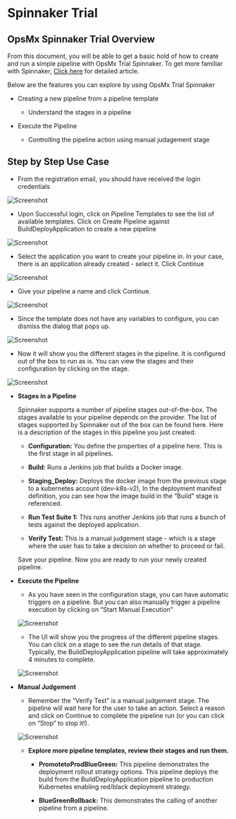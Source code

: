 # Spinnaker Trial

## OpsMx Spinnaker Trial Overview
From this document, you will be able to get a basic hold of how to create and run a simple pipeline with OpsMx Trial Spinnaker. To get more familiar with Spinnaker, [Click here](https://www.spinnaker.io/concepts/) for detailed article.

Below are the features you can explore by using OpsMx Trial Spinnaker

* Creating a new pipeline from a pipeline template
	* Understand the stages in a pipeline
	
* Execute the Pipeline
	* Controlling the pipeline action using manual judagement stage
	
	
## Step by Step Use Case

* From the registration email, you should have received the login credentials

![Screenshot](img/spinnakertrial/spinnakertrial1.png)

* Upon Successful login, click on Pipeline Templates to see the list of available templates. Click on Create Pipeline against BuildDeployApplication to create a new pipeline

![Screenshot](img/spinnakertrial/spinnakertrial5.png)

* Select the application you want to create your pipeline in. In your case, there is an application already created - select it. Click Continue

![Screenshot](img/spinnakertrial/spinnakertrial4.png)

* Give your pipeline a name and click Continue.

![Screenshot](img/spinnakertrial/spinnakertrial7.png)

* Since the template does not have any variables to configure, you can dismiss the dialog that pops up.

![Screenshot](img/spinnakertrial/spinnakertrial6.png)

* Now it will show you the different stages in the pipeline. It is configured out of the box to run as is. You can view the stages and their configuration by clicking on the stage.

![Screenshot](img/spinnakertrial/spinnakertrial8.png)

* **Stages in a Pipeline**

	Spinnaker supports a number of pipeline stages out-of-the-box. The stages available to your pipeline depends on the provider. The list of stages supported by Spinnaker out of the box can be found here. Here is a description of the stages in this pipeline you just created:

	* **Configuration:** You define the properties of a pipeline here. This is the first stage in all pipelines. 
	
	* **Build:** Runs a Jenkins job that builds a Docker image.
	
	* **Staging_Deploy:** Deploys the docker image from the previous stage to a kubernetes account (dev-k8s-v2), In the deployment manifest definition, you can see how the image build in the “Build” stage is referenced.
	
	* **Run Test Suite 1:** This runs another Jenkins job that runs a bunch of tests against the deployed application.
	
	* **Verify Test:** This is a manual judgement stage - which is a stage where the user has to take a decision on whether to proceed or fail.
	
	Save your pipeline. Now you are ready to run your newly created pipeline.

* **Execute the Pipeline**

	* As you have seen in the configuration stage, you can have automatic triggers on a pipeline. But you can also manually trigger a pipeline execution by clicking on “Start Manual Execution”

	![Screenshot](img/spinnakertrial/spinnakertrial9.png)
	
	* The UI will show you the progress of the different pipeline stages. You can click on a stage to see the run details of that stage. Typically, the BuildDeployApplication pipeline will take approximately 4 minutes to complete.

	![Screenshot](img/spinnakertrial/spinnakertrial11.png)
	
* **Manual Judgement**

	* Remember the “Verify Test” is a manual judgement stage. The pipeline will wait here for the user to take an action. Select a reason and click on Continue to complete the pipeline run (or you can click on “Stop” to stop it!).

	![Screenshot](img/spinnakertrial/spinnakertrial12.png)
	
	* **Explore more pipeline templates, review their stages and run them.** 
	
		* **PromotetoProdBlueGreen:** This pipeline demonstrates the deployment rollout strategy options. This pipeline deploys the build from the BuildDeployApplication pipeline to production Kubernetes enabling red/black deployment strategy.

		* **BlueGreenRollback:** This demonstrates the calling of another pipeline from a pipeline.




